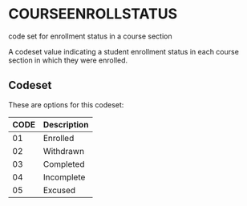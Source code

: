 
# COURSEENROLLSTATUS

code set for enrollment status in a course section

A codeset value indicating a student enrollment status in each course section in which they were enrolled.

## Codeset

These are options for this codeset:

|   CODE | Description   |
|--------|---------------|
|     01 | Enrolled      |
|     02 | Withdrawn     |
|     03 | Completed     |
|     04 | Incomplete    |
|     05 | Excused       |

    